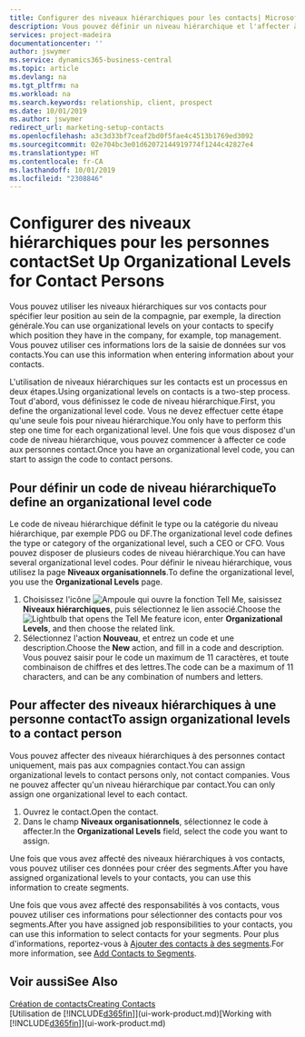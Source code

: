 ```yaml
---
title: Configurer des niveaux hiérarchiques pour les contacts| Microsoft Docs
description: Vous pouvez définir un niveau hiérarchique et l'affecter à vos contacts pour indiquer leur position au sein de leur compagnie, par exemple, la direction générale.
services: project-madeira
documentationcenter: ''
author: jswymer
ms.service: dynamics365-business-central
ms.topic: article
ms.devlang: na
ms.tgt_pltfrm: na
ms.workload: na
ms.search.keywords: relationship, client, prospect
ms.date: 10/01/2019
ms.author: jswymer
redirect_url: marketing-setup-contacts
ms.openlocfilehash: a3c3d33bf7ceaf2bd0f5fae4c4513b1769ed3092
ms.sourcegitcommit: 02e704bc3e01d62072144919774f1244c42827e4
ms.translationtype: HT
ms.contentlocale: fr-CA
ms.lasthandoff: 10/01/2019
ms.locfileid: "2308846"
---
```

# <a name="set-up-organizational-levels-for-contact-persons"></a><span data-ttu-id="eca34-103">Configurer des niveaux hiérarchiques pour les personnes contact</span><span class="sxs-lookup"><span data-stu-id="eca34-103">Set Up Organizational Levels for Contact Persons</span></span>
<span data-ttu-id="eca34-104">Vous pouvez utiliser les niveaux hiérarchiques sur vos contacts pour spécifier leur position au sein de la compagnie, par exemple, la direction générale.</span><span class="sxs-lookup"><span data-stu-id="eca34-104">You can use organizational levels on your contacts to specify which position they have in the company, for example, top management.</span></span> <span data-ttu-id="eca34-105">Vous pouvez utiliser ces informations lors de la saisie de données sur vos contacts.</span><span class="sxs-lookup"><span data-stu-id="eca34-105">You can use this information when entering information about your contacts.</span></span>

<span data-ttu-id="eca34-106">L'utilisation de niveaux hiérarchiques sur les contacts est un processus en deux étapes.</span><span class="sxs-lookup"><span data-stu-id="eca34-106">Using organizational levels on contacts is a two-step process.</span></span> <span data-ttu-id="eca34-107">Tout d'abord, vous définissez le code de niveau hiérarchique.</span><span class="sxs-lookup"><span data-stu-id="eca34-107">First, you define the organizational level code.</span></span> <span data-ttu-id="eca34-108">Vous ne devez effectuer cette étape qu'une seule fois pour niveau hiérarchique.</span><span class="sxs-lookup"><span data-stu-id="eca34-108">You only have to perform this step one time for each organizational level.</span></span> <span data-ttu-id="eca34-109">Une fois que vous disposez d'un code de niveau hiérarchique, vous pouvez commencer à affecter ce code aux personnes contact.</span><span class="sxs-lookup"><span data-stu-id="eca34-109">Once you have an organizational level code, you can start to assign the code to contact persons.</span></span>

## <a name="to-define-an-organizational-level-code"></a><span data-ttu-id="eca34-110">Pour définir un code de niveau hiérarchique</span><span class="sxs-lookup"><span data-stu-id="eca34-110">To define an organizational level code</span></span>
<span data-ttu-id="eca34-111">Le code de niveau hiérarchique définit le type ou la catégorie du niveau hiérarchique, par exemple PDG ou DF.</span><span class="sxs-lookup"><span data-stu-id="eca34-111">The organizational level code defines the type or category of the organizational level, such a CEO  or CFO.</span></span> <span data-ttu-id="eca34-112">Vous pouvez disposer de plusieurs codes de niveau hiérarchique.</span><span class="sxs-lookup"><span data-stu-id="eca34-112">You can have several organizational level codes.</span></span> <span data-ttu-id="eca34-113">Pour définir le niveau hiérarchique, vous utilisez la page **Niveaux organisationnels**.</span><span class="sxs-lookup"><span data-stu-id="eca34-113">To define the organizational level, you use the **Organizational Levels** page.</span></span>

1. <span data-ttu-id="eca34-114">Choisissez l'icône ![Ampoule qui ouvre la fonction Tell Me](media/ui-search/search_small.png "Dites-moi ce que vous voulez faire"), saisissez **Niveaux hiérarchiques**, puis sélectionnez le lien associé.</span><span class="sxs-lookup"><span data-stu-id="eca34-114">Choose the ![Lightbulb that opens the Tell Me feature](media/ui-search/search_small.png "Tell me what you want to do") icon, enter **Organizational Levels**, and then choose the related link.</span></span>
2. <span data-ttu-id="eca34-115">Sélectionnez l'action **Nouveau**, et entrez un code et une description.</span><span class="sxs-lookup"><span data-stu-id="eca34-115">Choose the **New** action, and fill in a code and description.</span></span> <span data-ttu-id="eca34-116">Vous pouvez saisir pour le code un maximum de 11 caractères, et toute combinaison de chiffres et des lettres.</span><span class="sxs-lookup"><span data-stu-id="eca34-116">The code can be a maximum of 11 characters, and can be any combination of numbers and letters.</span></span>

## <a name="to-assign-organizational-levels-to-a-contact-person"></a><span data-ttu-id="eca34-117">Pour affecter des niveaux hiérarchiques à une personne contact</span><span class="sxs-lookup"><span data-stu-id="eca34-117">To assign organizational levels to a contact person</span></span>
<span data-ttu-id="eca34-118">Vous pouvez affecter des niveaux hiérarchiques à des personnes contact uniquement, mais pas aux compagnies contact.</span><span class="sxs-lookup"><span data-stu-id="eca34-118">You can assign organizational levels to contact persons only, not contact companies.</span></span> <span data-ttu-id="eca34-119">Vous ne pouvez affecter qu'un niveau hiérarchique par contact.</span><span class="sxs-lookup"><span data-stu-id="eca34-119">You can only assign one organizational level to each contact.</span></span>

1. <span data-ttu-id="eca34-120">Ouvrez le contact.</span><span class="sxs-lookup"><span data-stu-id="eca34-120">Open the contact.</span></span>
2. <span data-ttu-id="eca34-121">Dans le champ **Niveaux organisationnels**, sélectionnez le code à affecter.</span><span class="sxs-lookup"><span data-stu-id="eca34-121">In the **Organizational Levels** field, select the code you want to assign.</span></span>

<span data-ttu-id="eca34-122">Une fois que vous avez affecté des niveaux hiérarchiques à vos contacts, vous pouvez utiliser ces données pour créer des segments.</span><span class="sxs-lookup"><span data-stu-id="eca34-122">After you have assigned organizational levels to your contacts, you can use this information to create segments.</span></span>

<span data-ttu-id="eca34-123">Une fois que vous avez affecté des responsabilités à vos contacts, vous pouvez utiliser ces informations pour sélectionner des contacts pour vos segments.</span><span class="sxs-lookup"><span data-stu-id="eca34-123">After you have assigned job responsibilities to your contacts, you can use this information to select contacts for your segments.</span></span> <span data-ttu-id="eca34-124">Pour plus d'informations, reportez-vous à [Ajouter des contacts à des segments](marketing-add-contact-segment.md).</span><span class="sxs-lookup"><span data-stu-id="eca34-124">For more information, see [Add Contacts to Segments](marketing-add-contact-segment.md).</span></span>

## <a name="see-also"></a><span data-ttu-id="eca34-125">Voir aussi</span><span class="sxs-lookup"><span data-stu-id="eca34-125">See Also</span></span>
[<span data-ttu-id="eca34-126">Création de contacts</span><span class="sxs-lookup"><span data-stu-id="eca34-126">Creating Contacts</span></span>](marketing-create-contact-companies.md)  
<span data-ttu-id="eca34-127">[Utilisation de [!INCLUDE[d365fin](includes/d365fin_md.md)]](ui-work-product.md)</span><span class="sxs-lookup"><span data-stu-id="eca34-127">[Working with [!INCLUDE[d365fin](includes/d365fin_md.md)]](ui-work-product.md)</span></span>  
